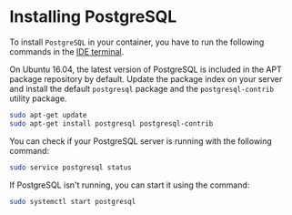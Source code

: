 # Installing PostgreSQL

To install <code>PostgreSQL</code> in your container, you have to run the following commands in the [IDE terminal](/editor/introduction/how-to-access).

On Ubuntu 16.04, the latest version of PostgreSQL is included in the APT package repository by default. Update the package index on your server and install the default <code>postgresql</code> package and the <code>postgresql-contrib</code> utility package.

```sh
sudo apt-get update
sudo apt-get install postgresql postgresql-contrib
```

You can check if your PostgreSQL server is running with the following command:

```sh
sudo service postgresql status
```

If PostgreSQL isn't running, you can start it using the command:

```sh
sudo systemctl start postgresql
```
